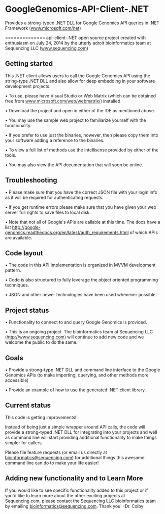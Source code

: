 GoogleGenomics-API-Client-.NET
==============================

Provides a strong-typed .NET DLL for Google Genomics API queries in .NET Framework (www.microsoft.com/net)

==============
api-client-.NET open source project created with enthusiasm on July 24, 2014 by the utterly adroit bioinformatics team at Sequencing LLC (www.sequencing.com)


Getting started
---------------

This .NET client allows users to call the Google Genomics API using the string-type .NET DLL and also allow for deep embedding in your software development projects.

•	To use, please have Visual Studio or Web Matrix (which can be obtained free from www.microsoft.com/web/webmatrix/) installed.

•	Download the project and open in either of the IDE as mentioned above.

•	You may use the sample web project to familiarize yourself with the functionality.

•	If you prefer to use just the binaries, however, then please copy them into your software adding a reference to the binaries.

•	To view a full list of methods use the intellisense provided by either of the tools.

•	You may also view the API documentation that will soon be online.

Troubleshooting
---------------
    
•	Please make sure that you have the correct JSON file with your login info as it will be required for authenticating requests.

•	If you get runtime errors please make sure that you have given your web server full rights to save files to local disk.

•	Note that not all of Google's APIs are callable at this time. The docs have a list 
<http://google-genomics.readthedocs.org/en/latest/auth_requirements.html> of which APIs are available.


Code layout
---------------

•	The code in this API implementation is organized in MVVM development pattern.

•	Code is also structured to fully leverage the object oriented programming techniques.

•	JSON and other newer technologies have been used whenever possible.

Project status
---------------

•	Functionality to connect to and query Google Genomics is provided.

•	This is an ongoing project. The bioinformatics team at Sequencing LLC (<http://www.sequencing.com>) will continue to add new code and we welcome the public to do the same.

Goals
---------------

•	Provide a strong-type .NET DLL and command line interface to the Google Genomics APIs (to make importing, querying, and other methods more accessible)

•	Provide an example of how to use the generated .NET client library.

Current status
---------------

This code is getting improvements!

Instead of being just a simple wrapper around API calls, the code will provide a strong-typed .NET DLL for integrating into your projects and well as command line will start providing additional functionality to make things simpler for callers. 

Please file feature requests (or email us directly at bioinformatics@sequencing.com) for additional things this awesome command line can do to make your life easier!

Adding new functionality and to Learn More
---------------

If you would like to see specific functionality added to this project or if you'd like to learn more about the other exciting projects at Sequencing.com, please contact the Sequencing LLC bioinformatics team by emailing bioinformatics@sequencing.com. Thank you! -Dr. Colby
